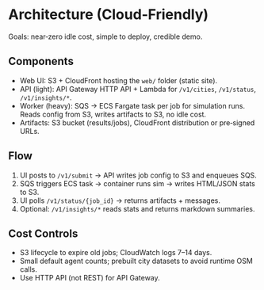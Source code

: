 Architecture (Cloud‑Friendly)
=============================

Goals: near‑zero idle cost, simple to deploy, credible demo.

Components
----------
- Web UI: S3 + CloudFront hosting the `web/` folder (static site).
- API (light): API Gateway HTTP API + Lambda for `/v1/cities`, `/v1/status`, `/v1/insights/*`.
- Worker (heavy): SQS → ECS Fargate task per job for simulation runs. Reads config from S3, writes artifacts to S3, no idle cost.
- Artifacts: S3 bucket (results/jobs), CloudFront distribution or pre‑signed URLs.

Flow
----
1) UI posts to `/v1/submit` → API writes job config to S3 and enqueues SQS.
2) SQS triggers ECS task → container runs sim → writes HTML/JSON stats to S3.
3) UI polls `/v1/status/{job_id}` → returns artifacts + messages.
4) Optional: `/v1/insights/*` reads stats and returns markdown summaries.

Cost Controls
-------------
- S3 lifecycle to expire old jobs; CloudWatch logs 7–14 days.
- Small default agent counts; prebuilt city datasets to avoid runtime OSM calls.
- Use HTTP API (not REST) for API Gateway.

